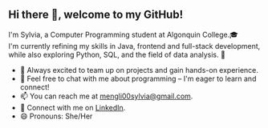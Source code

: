 ## Hi there 👋, welcome to my GitHub!

I'm Sylvia, a Computer Programming student at Algonquin College.🎓  
I'm currently refining my skills in Java, frontend and full-stack development, while also exploring Python, SQL, and the field of data analysis. 🌱

- 👯 Always excited to team up on projects and gain hands-on experience.
- 💬 Feel free to chat with me about programming – I'm eager to learn and connect!
- 📫 You can reach me at mengli00sylvia@gmail.com.
- 🔗 Connect with me on [LinkedIn](https://www.linkedin.com/in/meng-li-8b69582aa/).
- 😄 Pronouns: She/Her
